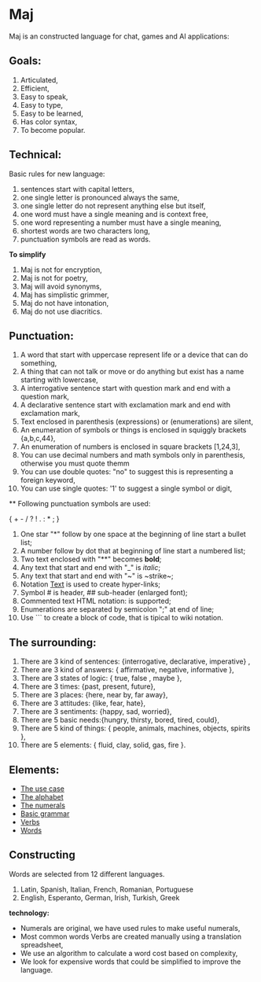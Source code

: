 # Maj

Maj is an constructed language for chat, games and AI applications:

**Goals:**
------------------------------------------------------------------------------------------------
1. Articulated,
2. Efficient, 
3. Easy to speak,
4. Easy to type,
5. Easy to be learned,
6. Has color syntax,
7. To become popular.

**Technical:**
------------------------------------------------------------------------------------------------
Basic rules for new language:

1. sentences start with capital letters,
1. one single letter is pronounced always the same,
1. one single letter do not represent anything else but itself,
1. one word must have a single meaning and is context free,
1. one word representing a number must have a single meaning,
1. shortest words are two characters long,
1. punctuation symbols are read as words.

**To simplify**

1. Maj is not for encryption,
1. Maj is not for poetry,
1. Maj will avoid synonyms,
1. Maj has simplistic grimmer,
1. Maj do not have intonation,
1. Maj do not use diacritics.

**Punctuation:**
------------------------------------------------------------------------------------------------
1. A word that start with uppercase represent life or a device that can do something,
1. A thing that can not talk or move or do anything but exist has a name starting with lowercase,
1. A interrogative sentence start with question mark and end with a question mark,
1. A declarative sentence start with exclamation mark and end with exclamation mark,
1. Text enclosed in parenthesis (expressions) or (enumerations) are silent,
1. An enumeration of symbols or things is enclosed in squiggly brackets {a,b,c,44},
1. An enumeration of numbers is enclosed in square brackets [1,24,3],
1. You can use decimal numbers and math symbols only in parenthesis, otherwise you must quote themm
1. You can use double quotes: "no" to suggest this is representing a foreign keyword,
1. You can use single quotes: '1'  to suggest a single symbol or digit,

** Following punctuation symbols are used:

{ + - / ? ! . : * ; [ ]( )}

1. One star "*" follow by one space at the beginning of line start a bullet list;
1. A number follow by dot that at beginning of line start a numbered list;
1. Two text enclosed with "\*\*" becomes **bold**;
1. Any text that start and end with "_" is _italic_;
1. Any text that start and end with "~" is ~strike~;
1. Notation [Text](Link) is used to create hyper-links;
1. Symbol # is header, ## sub-header (enlarged font);
1. Commented text HTML notation: <!-- .... --> is supported;
1. Enumerations are separated by semicolon ";" at end of line;
1. Use \`\`\` to create a block of code, that is tipical to wiki notation.

**The surrounding:**
------------------------------------------------------------------------------------------------
1. There are 3 kind of sentences: {interrogative, declarative, imperative} ,
1. There are 3 kind of answers: { affirmative, negative, informative },
1. There are 3 states of logic: { true, false , maybe },
1. There are 3 times:      {past, present, future},
1. There are 3 places:     {here, near by, far away},
1. There are 3 attitudes:  {like, fear, hate},
1. There are 3 sentiments: {happy, sad, worried},
1. There are 5 basic needs:{hungry, thirsty, bored, tired, could},
1. There are 5 kind of things: { people, animals, machines, objects, spirits },
1. There are 5 elements: { fluid, clay, solid, gas, fire }.


**Elements:**
------------------------------------------------------------------------------------------------
* [The use case](case.md)
* [The alphabet](alphabet.md)
* [The numerals](numerals.md)
* [Basic grammar](basic.md)
* [Verbs](verbs.md)
* [Words](words.md)

## Constructing

Words are selected from 12 different languages.

1. Latin, Spanish, Italian, French, Romanian, Portuguese 
2. English, Esperanto, German, Irish, Turkish, Greek

**technology:**

* Numerals are original, we have used rules to make useful numerals,
* Most common words Verbs are created manually using a translation spreadsheet,
* We use an algorithm to calculate a  word cost based on complexity,
* We look for expensive words that could be simplified to improve the language.
